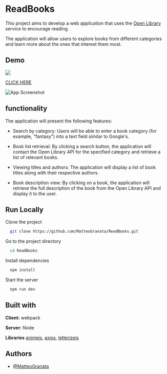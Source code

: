 # ReadBooks

This project aims to develop a web application that uses the [Open Library](https://openlibrary.org/) service to encourage reading.

The application will allow users to explore books from different categories and learn more about the ones that interest them most.

## Demo

![](https://komarev.com/ghpvc/?username=MatteoGranata&color=e2b6ff&style=flat-square)

[CLICK HERE](https://readbookshelf.netlify.app/)

![App Screenshot](https://i.postimg.cc/V6YNbcP3/Screen-Homepage-Read-Books.png)

## functionality

The application will present the following features:

- Search by category: Users will be able to enter a book category (for example, "fantasy") into a text field similar to Google's.

- Book list retrieval: By clicking a search button, the application will contact the Open Library API for the specified category and retrieve a list of relevant books.

- Viewing titles and authors: The application will display a list of book titles along with their respective authors.

- Book description view: By clicking on a book, the application will retrieve the full description of the book from the Open Library API and display it to the user.

## Run Locally

Clone the project

```bash
  git clone https://github.com/MatteoGranata/ReadBooks.git
```

Go to the project directory

```bash
  cd ReadBooks
```

Install dependencies

```bash
  npm install
```

Start the server

```bash
  npm run dev
```

## Built with

**Client:** webpack

**Server:** Node

**Libraries** [animejs](https://animejs.com/), [axios](https://www.npmjs.com/package/axios), [letterizejs](https://github.com/WojciechKrakowiak/letterize)

## Authors

- [@MatteoGranata](https://github.com/MatteoGranata)
